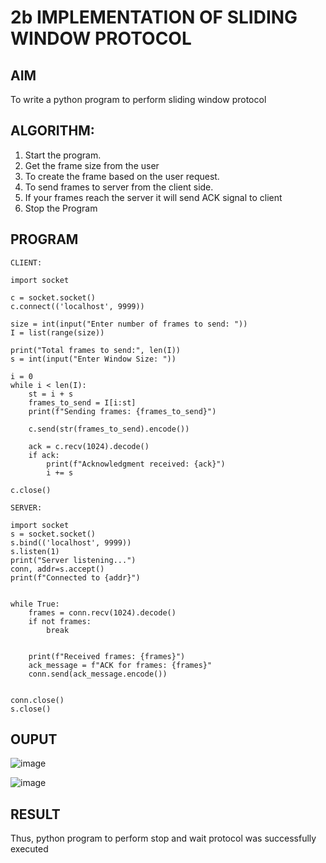 # 2b IMPLEMENTATION OF SLIDING WINDOW PROTOCOL
## AIM

To write a python program to perform sliding window protocol

## ALGORITHM:
1. Start the program.
2. Get the frame size from the user
3. To create the frame based on the user request.
4. To send frames to server from the client side.
5. If your frames reach the server it will send ACK signal to client
6. Stop the Program
 
## PROGRAM
```
CLIENT:

import socket

c = socket.socket()
c.connect(('localhost', 9999))

size = int(input("Enter number of frames to send: "))
I = list(range(size))

print("Total frames to send:", len(I))
s = int(input("Enter Window Size: "))

i = 0
while i < len(I):
    st = i + s
    frames_to_send = I[i:st]
    print(f"Sending frames: {frames_to_send}")
    
    c.send(str(frames_to_send).encode())

    ack = c.recv(1024).decode()
    if ack:
        print(f"Acknowledgment received: {ack}")
        i += s  

c.close()

SERVER:

import socket
s = socket.socket()
s.bind(('localhost', 9999))
s.listen(1)
print("Server listening...")
conn, addr=s.accept()
print(f"Connected to {addr}")


while True:
    frames = conn.recv(1024).decode()
    if not frames:
        break


    print(f"Received frames: {frames}")
    ack_message = f"ACK for frames: {frames}"
    conn.send(ack_message.encode())


conn.close()
s.close()
```

## OUPUT

![image](https://github.com/user-attachments/assets/7774e3bc-1682-4c46-979c-c526fb7c79ea)

![image](https://github.com/user-attachments/assets/5c6cd302-54ca-4e5b-bddc-598e1bcdffae)


## RESULT
Thus, python program to perform stop and wait protocol was successfully executed
